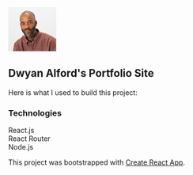 ![Image of Dwyan](src/images/dwyan-avatar-2.jpg)

## Dwyan Alford's Portfolio Site

Here is what I used to build this project:

### Technologies

React.js<br>
React Router<br>
Node.js<br>

This project was bootstrapped with [Create React App](https://github.com/facebook/create-react-app).


